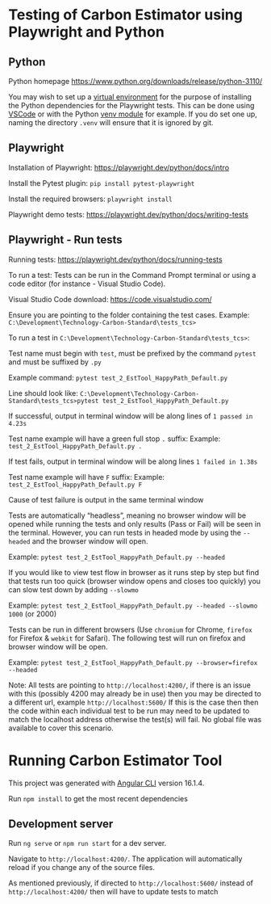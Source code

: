 # Testing of Carbon Estimator using Playwright and Python

## Python

Python homepage
https://www.python.org/downloads/release/python-3110/

You may wish to set up a [virtual environment](https://docs.python.org/3/library/venv.html) for the purpose of installing the Python dependencies for the Playwright tests. This can be done using [VSCode](https://code.visualstudio.com/docs/python/environments) or with the Python [venv module](https://docs.python.org/3/library/venv.html#creating-virtual-environments) for example. If you do set one up, naming the directory `.venv` will ensure that it is ignored by git.

## Playwright

Installation of Playwright: https://playwright.dev/python/docs/intro

Install the Pytest plugin:
`pip install pytest-playwright`

Install the required browsers:
`playwright install`

Playwright demo tests: https://playwright.dev/python/docs/writing-tests

## Playwright - Run tests

Running tests: https://playwright.dev/python/docs/running-tests

To run a test:
Tests can be run in the Command Prompt terminal or using a code editor (for instance - Visual Studio Code).

Visual Studio Code download:
https://code.visualstudio.com/

Ensure you are pointing to the folder containing the test cases.
Example: `C:\Development\Technology-Carbon-Standard\tests_tcs>`

To run a test in `C:\Development\Technology-Carbon-Standard\tests_tcs>`:

Test name must begin with `test`, must be prefixed by the command `pytest` and must be suffixed by `.py`

Example command: `pytest test_2_EstTool_HappyPath_Default.py`

Line should look like: `C:\Development\Technology-Carbon-Standard\tests_tcs>pytest test_2_EstTool_HappyPath_Default.py`

If successful, output in terminal window will be along lines of `1 passed in 4.23s`

Test name example will have a green full stop `.` suffix:
Example: `test_2_EstTool_HappyPath_Default.py .`

If test fails, output in terminal window will be along lines `1 failed in 1.38s`

Test name example will have `F` suffix:
Example: `test_2_EstTool_HappyPath_Default.py F`

Cause of test failure is output in the same terminal window

Tests are automatically “headless”, meaning no browser window will be opened while running the tests and only results (Pass or Fail) will be seen in the terminal. However, you can run tests in headed mode by using the `--headed`
and the browser window will open.

Example: `pytest test_2_EstTool_HappyPath_Default.py --headed`

If you would like to view test flow in browser as it runs step by step but find that tests run too quick (browser window opens and closes too quickly) you can slow test down by adding `--slowmo`

Example: `pytest test_2_EstTool_HappyPath_Default.py --headed --slowmo 1000` (or 2000)

Tests can be run in different browsers (Use `chromium` for Chrome, `firefox` for Firefox & `webkit` for Safari). The following test will run on firefox and browser window will be open.

Example: `pytest test_2_EstTool_HappyPath_Default.py --browser=firefox --headed`

Note: All tests are pointing to `http://localhost:4200/`, if there is an issue with this (possibly 4200 may already be in use) then you may be directed to a different url, example `http://localhost:5600/`
If this is the case then then the code within each individual test to be run may need to be updated to match the localhost address otherwise the test(s) will fail. No global file was available to cover this scenario.

# Running Carbon Estimator Tool

This project was generated with [Angular CLI](https://github.com/angular/angular-cli) version 16.1.4.

Run `npm install` to get the most recent dependencies

## Development server

Run `ng serve` or `npm run start` for a dev server.

Navigate to `http://localhost:4200/`. The application will automatically reload if you change any of the source files.

As mentioned previously, if directed to `http://localhost:5600/` instead of `http://localhost:4200/` then will have to update tests to match
